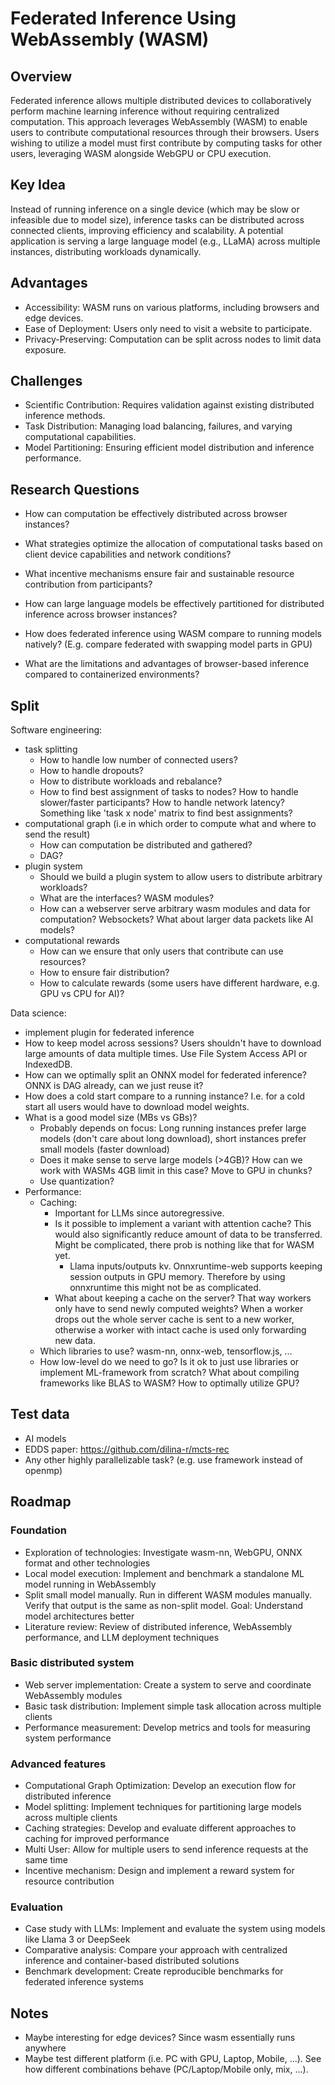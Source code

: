 # Federated Inference Using WebAssembly (WASM)

## Overview

Federated inference allows multiple distributed devices to collaboratively perform machine learning inference without requiring centralized computation.
This approach leverages WebAssembly (WASM) to enable users to contribute computational resources through their browsers.
Users wishing to utilize a model must first contribute by computing tasks for other users, leveraging WASM alongside WebGPU or CPU execution.

## Key Idea

Instead of running inference on a single device (which may be slow or infeasible due to model size), inference tasks can be distributed across connected clients, improving efficiency and scalability.
A potential application is serving a large language model (e.g., LLaMA) across multiple instances, distributing workloads dynamically.

## Advantages

-   Accessibility: WASM runs on various platforms, including browsers and edge devices.
-   Ease of Deployment: Users only need to visit a website to participate.
-   Privacy-Preserving: Computation can be split across nodes to limit data exposure.

## Challenges

-   Scientific Contribution: Requires validation against existing distributed inference methods.
-   Task Distribution: Managing load balancing, failures, and varying computational capabilities.
-   Model Partitioning: Ensuring efficient model distribution and inference performance.

## Research Questions

-   How can computation be effectively distributed across browser instances?
-   What strategies optimize the allocation of computational tasks based on client device capabilities and network conditions?
-   What incentive mechanisms ensure fair and sustainable resource contribution from participants?

-   How can large language models be effectively partitioned for distributed inference across browser instances?
-   How does federated inference using WASM compare to running models natively? (E.g. compare federated with swapping model parts in GPU)
-   What are the limitations and advantages of browser-based inference compared to containerized environments?

## Split

Software engineering:

-   task splitting
    -   How to handle low number of connected users?
    -   How to handle dropouts?
    -   How to distribute workloads and rebalance?
    -   How to find best assignment of tasks to nodes? How to handle slower/faster participants? How to handle network latency? Something like 'task x node' matrix to find best assignments?
-   computational graph (i.e in which order to compute what and where to send the result)
    -   How can computation be distributed and gathered?
    -   DAG?
-   plugin system
    -   Should we build a plugin system to allow users to distribute arbitrary workloads?
    -   What are the interfaces? WASM modules?
    -   How can a webserver serve arbitrary wasm modules and data for computation? Websockets? What about larger data packets like AI models?
-   computational rewards
    -   How can we ensure that only users that contribute can use resources?
    -   How to ensure fair distribution?
    -   How to calculate rewards (some users have different hardware, e.g. GPU vs CPU for AI)?

Data science:

-   implement plugin for federated inference
-   How to keep model across sessions? Users shouldn't have to download large amounts of data multiple times. Use File System Access API or IndexedDB.
-   How can we optimally split an ONNX model for federated inference? ONNX is DAG already, can we just reuse it?
-   How does a cold start compare to a running instance? I.e. for a cold start all users would have to download model weights.
-   What is a good model size (MBs vs GBs)?
    -   Probably depends on focus: Long running instances prefer large models (don't care about long download), short instances prefer small models (faster download)
    -   Does it make sense to serve large models (>4GB)? How can we work with WASMs 4GB limit in this case? Move to GPU in chunks?
    -   Use quantization?
-   Performance:
    -   Caching:
        -   Important for LLMs since autoregressive.
        -   Is it possible to implement a variant with attention cache? This would also significantly reduce amount of data to be transferred. Might be complicated, there prob is nothing like that for WASM yet.
            -   Llama inputs/outputs kv. Onnxruntime-web supports keeping session outputs in GPU memory. Therefore by using onnxruntime this might not be as complicated.
        -   What about keeping a cache on the server? That way workers only have to send newly computed weights? When a worker drops out the whole server cache is sent to a new worker, otherwise a worker with intact cache is used only forwarding new data.
    -   Which libraries to use? wasm-nn, onnx-web, tensorflow.js, ...
    -   How low-level do we need to go? Is it ok to just use libraries or implement ML-framework from scratch? What about compiling frameworks like BLAS to WASM? How to optimally utilize GPU?

## Test data

-   AI models
-   EDDS paper: https://github.com/dilina-r/mcts-rec
-   Any other highly parallelizable task? (e.g. use framework instead of openmp)

## Roadmap

### Foundation

-   Exploration of technologies: Investigate wasm-nn, WebGPU, ONNX format and other technologies
-   Local model execution: Implement and benchmark a standalone ML model running in WebAssembly
-   Split small model manually. Run in different WASM modules manually. Verify that output is the same as non-split model. Goal: Understand model architectures better
-   Literature review: Review of distributed inference, WebAssembly performance, and LLM deployment techniques

### Basic distributed system

-   Web server implementation: Create a system to serve and coordinate WebAssembly modules
-   Basic task distribution: Implement simple task allocation across multiple clients
-   Performance measurement: Develop metrics and tools for measuring system performance

### Advanced features

-   Computational Graph Optimization: Develop an execution flow for distributed inference
-   Model splitting: Implement techniques for partitioning large models across multiple clients
-   Caching strategies: Develop and evaluate different approaches to caching for improved performance
-   Multi User: Allow for multiple users to send inference requests at the same time
-   Incentive mechanism: Design and implement a reward system for resource contribution

### Evaluation

-   Case study with LLMs: Implement and evaluate the system using models like Llama 3 or DeepSeek
-   Comparative analysis: Compare your approach with centralized inference and container-based distributed solutions
-   Benchmark development: Create reproducible benchmarks for federated inference systems

## Notes

-   Maybe interesting for edge devices? Since wasm essentially runs anywhere
-   Maybe test different platform (i.e. PC with GPU, Laptop, Mobile, ...). See how different combinations behave (PC/Laptop/Mobile only, mix, ...).
